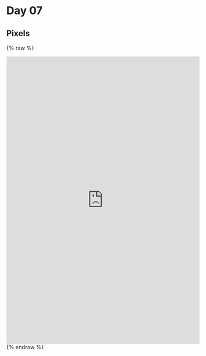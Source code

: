 
# Day 07

## Pixels

{% raw %}
<iframe src="https://editor.p5js.org/PerlaH/full/KsapzaM10"
width="100%" height="750" frameborder="no"></iframe>
{% endraw %}



